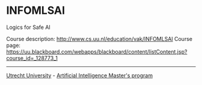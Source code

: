 # INFOMLSAI
Logics for Safe AI

Course description: http://www.cs.uu.nl/education/vak/INFOMLSAI
Course page: https://uu.blackboard.com/webapps/blackboard/content/listContent.jsp?course_id=_128773_1

---
[Utrecht University](https://www.uu.nl/en) - [Artificial Intelligence Master's program](https://www.uu.nl/masters/en/artificial-intelligence)
